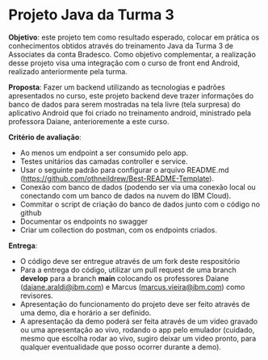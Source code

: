 # Projeto Java da Turma 3

<b>Objetivo</b>: este projeto tem como resultado esperado, colocar em prática os conhecimentos obtidos através do treinamento Java da Turma 3 de Associates da conta Bradesco. Como objetivo complementar, a realização desse projeto visa uma integração com o curso de front end Android, realizado anteriormente pela turma.

<b>Proposta</b>: Fazer um backend utilizando as tecnologias e padrões apresentados no curso, este projeto backend deve trazer informações do banco de dados para serem mostradas na tela livre (tela surpresa) do aplicativo Android que foi criado no treinamento android, ministrado pela professora Daiane, anterioremente a este curso.

<b>Critério de avaliação</b>:
- Ao menos um endpoint a ser consumido pelo app.
- Testes unitários das camadas controller e service.
- Usar o seguinte padrão para configurar o arquivo README.md (https://github.com/othneildrew/Best-README-Template).
- Conexão com banco de dados (podendo ser via uma conexão local ou conectando com um banco de dados na nuvem do IBM Cloud).
- Commitar o script de criação do banco de dados junto com o código no github
- Documentar os endpoints no swagger
- Criar um collection do postman, com os endpoints criados.

<b>Entrega</b>:
- O código deve ser entregue através de um fork deste respositório
- Para a entrega do código, utilizar um pull request de uma branch <b>develop</b> para a branch <b>main</b> colocando os professores Daiane (daiane.araldi@ibm.com) e Marcus (marcus.vieira@ibm.com) como revisores.
- Apresentação do funcionamento do projeto deve ser feito através de uma demo, dia e horário a ser definido.
- A apresentação da demo poderá ser feita através de um video gravado ou uma apresentação ao vivo, rodando o app pelo emulador (cuidado, mesmo que escolha rodar ao vivo, sugiro deixar um video pronto, para qualquer eventualidade que posso ocorrer durante a demo).
